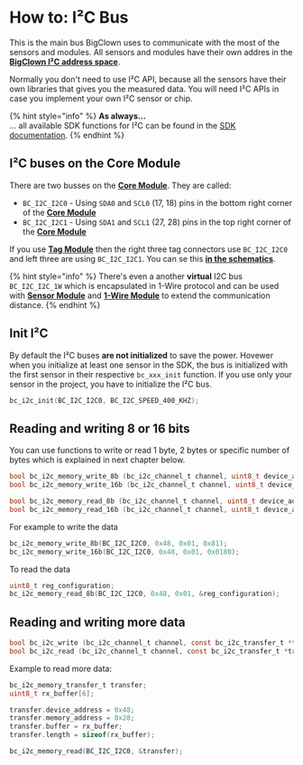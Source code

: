 # How to: I²C Bus

This is the main bus BigClown uses to communicate with the most of the sensors and modules. All sensors and modules have their own addres in the [**BigClown I²C address space**](../hardware/i-c-address-space.md).

Normally you don't need to use I²C API, because all the sensors have their own libraries that gives you the measured data. You will need I²C APIs in case you implement your own I²C sensor or chip.

{% hint style="info" %}
**As always...**  
... all available SDK functions for I²C can be found in the [SDK documentation](http://sdk.bigclown.com/group__bc__i2c.html).
{% endhint %}

## I²C buses on the Core Module

There are two busses on the [**Core Module**](https://shop.bigclown.com/core-module). They are called:

* `BC_I2C_I2C0` - Using `SDA0` and `SCL0` \(17, 18\) pins in the bottom right corner of the [**Core Module**](https://shop.bigclown.com/core-module)
* `BC_I2C_I2C1` - Using `SDA1` and `SCL1` \(27, 28\) pins in the top right corner of the [**Core Module**](https://shop.bigclown.com/core-module)

If you use [**Tag Module**](https://shop.bigclown.com/tag-module) then the right three tag connectors use `BC_I2C_I2C0` and left three are using `BC_I2C_I2C1`. You can se this [**in the schematics**](https://github.com/bigclownlabs/bc-hardware/tree/master/out/bc-module-tag).

{% hint style="info" %}
There's even a another **virtual** I2C bus `BC_I2C_I2C_1W` which is encapsulated in 1-Wire protocol and can be used with [**Sensor Module**](https://shop.bigclown.com/sensor-module) and [**1-Wire Module**](https://shop.bigclown.com/1-wire-module) to extend the communication distance.
{% endhint %}

## Init I²C

By default the I²C buses **are not initialized** to save the power. Hovewer when you initialize at least one sensor in the SDK, the bus is initialized with the first sensor in their respective `bc_xxx_init` function. If you use only your sensor in the project, you have to initialize the I²C bus.

```c
bc_i2c_init(BC_I2C_I2C0, BC_I2C_SPEED_400_KHZ);
```

## Reading and writing 8 or 16 bits

You can use functions to write or read 1 byte, 2 bytes or specific number of bytes which is explained in next chapter below.

```c
bool bc_i2c_memory_write_8b (bc_i2c_channel_t channel, uint8_t device_address, uint32_t memory_address, uint8_t data)
bool bc_i2c_memory_write_16b (bc_i2c_channel_t channel, uint8_t device_address, uint32_t memory_address, uint16_t data)

bool bc_i2c_memory_read_8b (bc_i2c_channel_t channel, uint8_t device_address, uint32_t memory_address, uint8_t *data)
bool bc_i2c_memory_read_16b (bc_i2c_channel_t channel, uint8_t device_address, uint32_t memory_address, uint16_t *data)
```

For example to write the data

```c
bc_i2c_memory_write_8b(BC_I2C_I2C0, 0x48, 0x01, 0x81);
bc_i2c_memory_write_16b(BC_I2C_I2C0, 0x48, 0x01, 0x0180);
```

To read the data

```c
uint8_t reg_configuration;
bc_i2c_memory_read_8b(BC_I2C_I2C0, 0x48, 0x01, &reg_configuration);
```

## Reading and writing more data

```c
bool bc_i2c_write (bc_i2c_channel_t channel, const bc_i2c_transfer_t *transfer)
bool bc_i2c_read (bc_i2c_channel_t channel, const bc_i2c_transfer_t *transfer)
```

Example to read more data:

```c
bc_i2c_memory_transfer_t transfer;
uint8_t rx_buffer[6];

transfer.device_address = 0x48;
transfer.memory_address = 0x28;
transfer.buffer = rx_buffer;
transfer.length = sizeof(rx_buffer);

bc_i2c_memory_read(BC_I2C_I2C0, &transfer);
```

